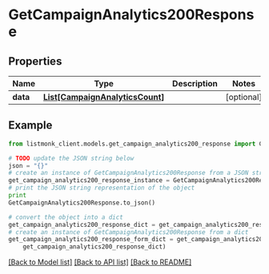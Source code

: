 # GetCampaignAnalytics200Response


## Properties
Name | Type | Description | Notes
------------ | ------------- | ------------- | -------------
**data** | [**List[CampaignAnalyticsCount]**](CampaignAnalyticsCount.md) |  | [optional] 

## Example

```python
from listmonk_client.models.get_campaign_analytics200_response import GetCampaignAnalytics200Response

# TODO update the JSON string below
json = "{}"
# create an instance of GetCampaignAnalytics200Response from a JSON string
get_campaign_analytics200_response_instance = GetCampaignAnalytics200Response.from_json(json)
# print the JSON string representation of the object
print
GetCampaignAnalytics200Response.to_json()

# convert the object into a dict
get_campaign_analytics200_response_dict = get_campaign_analytics200_response_instance.to_dict()
# create an instance of GetCampaignAnalytics200Response from a dict
get_campaign_analytics200_response_form_dict = get_campaign_analytics200_response.from_dict(
    get_campaign_analytics200_response_dict)
```
[[Back to Model list]](../README.md#documentation-for-models) [[Back to API list]](../README.md#documentation-for-api-endpoints) [[Back to README]](../README.md)


